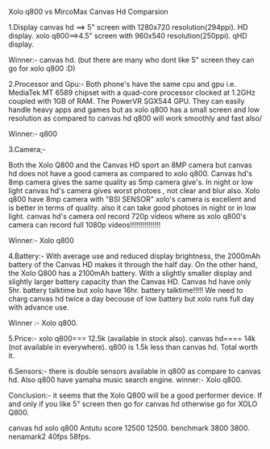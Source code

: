 Xolo q800 vs MircoMax Canvas Hd Comparsion




1.Display
canvas hd ==> 5" screen with 1280x720 resolution(294ppi). HD display.
xolo q800==>4.5" screen with 960x540 resolution(250ppi). qHD display.

Winner:- canvas hd. (but there are many  who dont like 5" screen they can go for xolo q800 :D)

2.Processor and Gpu:-
Both phone's have the same cpu and gpu i.e. MediaTek MT 6589 chipset with a quad-core processor clocked at 1.2GHz coupled with 1GB of RAM. The PowerVR SGX544 GPU. They can easily handle heavy apps and games but as xolo q800 has a small screen and low resolution as compared to canvas hd q800 will work smoothly and fast also/

Winner:- q800

3.Camera;-

Both the Xolo Q800 and the Canvas HD sport an 8MP camera but canvas hd does not have  a good camera as compared to xolo q800. Canvas hd's 8mp camera gives the same quality as 5mp camera give's. In night or low light canvas hd's camera gives worst photoes , not clear and blur also. Xolo q800 have 8mp camera with "BSI SENSOR" xolo's camera is excellent and is better in terms of quality.
 also it can take good photoes in night or in low light. canvas hd's camera onl record 720p videos where as xolo q800's camera can record full 1080p videos!!!!!!!!!!!!!!!

Winner:- Xolo q800 

4.Battery:- 
With average use and reduced display brightness, the 2000mAh battery of the Canvas HD makes it through the half day. On the other hand, the Xolo Q800 has a 2100mAh battery. With a slightly smaller display and slightly larger battery capacity than the Canvas HD. 
Canvas hd have only 5hr. battery talktime but xolo have 16hr. battery talktime!!!!! We need to charg canvas hd twice a day becouse of low battery but xolo runs full day with advance use.

Winner :- Xolo q800.

5.Price:-
xolo q800=== 12.5k (available in stock also).
canvas hd==== 14k (not available in everywhere).
q800 is 1.5k less than canvas hd. Total worth it.

6.Sensors:- 
there is double sensors available in q800 as compare to canvas hd. Also q800 have yamaha music search engine.
winner:- Xolo q800.

Conclusion:-
it seems that the Xolo Q800 will be a good performer device. If and only if you like 5" screen then go for canvas hd otherwise go for XOLO Q800.

canvas hd xolo q800
Antutu score 12500 12500.
benchmark 3800 3800.
nenamark2 40fps 58fps.
